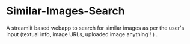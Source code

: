 # Similar-Images-Search
A streamlit based webapp to search for similar images as per the user's input (textual info, image URLs, uploaded image anything!! ) .
